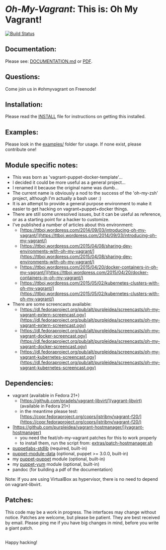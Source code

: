 # *Oh-My-Vagrant*: This is: Oh My Vagrant!

[![Build Status](https://secure.travis-ci.org/purpleidea/oh-my-vagrant.png)](http://travis-ci.org/purpleidea/oh-my-vagrant)

## Documentation:
Please see: [DOCUMENTATION.md](DOCUMENTATION.md) or [PDF](https://pdfdoc-purpleidea.rhcloud.com/pdf/https://github.com/purpleidea/oh-my-vagrant/blob/master/DOCUMENTATION.md).

## Questions:
Come join us in #ohmyvagrant on Freenode!

## Installation:
Please read the [INSTALL](INSTALL) file for instructions on getting this installed.

## Examples:
Please look in the [examples/](examples/) folder for usage. If none exist, please contribute one!

## Module specific notes:

* This was born as 'vagrant-puppet-docker-template'...
* I decided it could be more useful as a general project...
* I renamed it because the original name was dumb...
* The current name is obviously a nod to the success of the 'oh-my-zsh' project, although I'm actually a bash user :)
* It is an attempt to provide a general purpose environment to make it easier to get hacking on vagrant+puppet+docker things.
* There are still some unresolved issues, but it can be useful as reference, or as a starting point for a hacker to customize.
* I've published a number of articles about this environment:
  * [https://ttboj.wordpress.com/2014/09/03/introducing-oh-my-vagrant/](https://ttboj.wordpress.com/2014/09/03/introducing-oh-my-vagrant/)
  * [https://ttboj.wordpress.com/2015/04/08/sharing-dev-environments-with-oh-my-vagrant/](https://ttboj.wordpress.com/2015/04/08/sharing-dev-environments-with-oh-my-vagrant/)
  * [https://ttboj.wordpress.com/2015/04/20/docker-containers-in-oh-my-vagrant/](https://ttboj.wordpress.com/2015/04/20/docker-containers-in-oh-my-vagrant/)
  * [https://ttboj.wordpress.com/2015/05/02/kubernetes-clusters-with-oh-my-vagrant/](https://ttboj.wordpress.com/2015/05/02/kubernetes-clusters-with-oh-my-vagrant/)
* There are some screencasts available:
  * [https://dl.fedoraproject.org/pub/alt/purpleidea/screencasts/oh-my-vagrant-extern-screencast.ogv](https://dl.fedoraproject.org/pub/alt/purpleidea/screencasts/oh-my-vagrant-extern-screencast.ogv)
  * [https://dl.fedoraproject.org/pub/alt/purpleidea/screencasts/oh-my-vagrant-docker-screencast.ogv](https://dl.fedoraproject.org/pub/alt/purpleidea/screencasts/oh-my-vagrant-docker-screencast.ogv)
  * [https://dl.fedoraproject.org/pub/alt/purpleidea/screencasts/oh-my-vagrant-kubernetes-screencast.ogv](https://dl.fedoraproject.org/pub/alt/purpleidea/screencasts/oh-my-vagrant-kubernetes-screencast.ogv)

## Dependencies:
* vagrant (available in Fedora 21+)
  * [https://github.com/pradels/vagrant-libvirt/](vagrant-libvirt) (available in Fedora 21+)
  * in the meantime please test: [https://copr.fedoraproject.org/coprs/jstribny/vagrant-f20/](https://copr.fedoraproject.org/coprs/jstribny/vagrant-f20/)
* [https://github.com/purpleidea/vagrant-hostmanager/](vagrant-hostmanager)
  * you need the feat/oh-my-vagrant patches for this to work properly
  * to install them, run the script from: [extras/patch-hostmanager.sh](extras/patch-hostmanager.sh)
* [puppetlabs-stdlib](https://github.com/puppetlabs/puppetlabs-stdlib) (required, built-in)
* [puppet-module-data](https://github.com/ripienaar/puppet-module-data/) (optional, puppet >= 3.0.0, built-in)
* my [puppet-puppet](https://github.com/purpleidea/puppet-puppet) module (optional, built-in)
* my [puppet-yum](https://github.com/purpleidea/puppet-yum) module (optional, built-in)
* pandoc (for building a pdf of the documentation)

Note: If you are using VirtualBox as hypervisor, there is no need to depend on vagrant-libvirt.

## Patches:
This code may be a work in progress. The interfaces may change without notice.
Patches are welcome, but please be patient. They are best received by email.
Please ping me if you have big changes in mind, before you write a giant patch.

##

Happy hacking!

